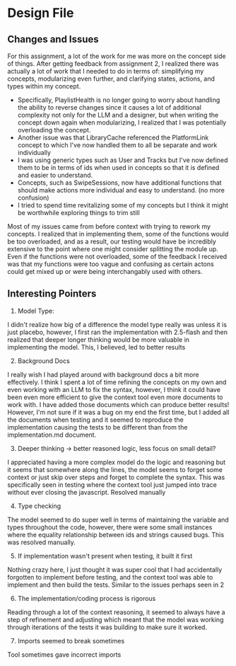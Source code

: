 # Design File

## Changes and Issues

For this assignment, a lot of the work for me was more on the concept side of things. After getting feedback from assignment 2, I realized there was actually a lot of work that I needed to do in terms of: simplifying my concepts, modularizing even further, and clarifying states, actions, and types within my concept.
- Specifically, PlaylistHealth is no longer going to worry about handling the ability to reverse changes since it causes a lot of additional complexity not only for the LLM and a designer, but when writing the concept down again when modularizing, I realized that I was potentially overloading the concept. 
- Another issue was that LibraryCache referenced the PlatformLink concept to which I've now handled them to all be separate and work individually
- I was using generic types such as User and Tracks but I've now defined them to be in terms of ids when used in concepts so that it is defined and easier to understand.
- Concepts, such as SwipeSessions, now have additional functions that should make actions more individual and easy to understand. (no more confusion)
- I tried to spend time revitalizing some of my concepts but I think it might be worthwhile exploring things to trim still

Most of my issues came from before context with trying to rework my concepts. I realized that in implementing them, some of the functions would be too overloaded, and as a result, our testing would have be incredibly extensive to the point where one might consider splitting the module up. Even if the functions were not overloaded, some of the feedback I received was that my functions were too vague and confusing as certain actons could get mixed up or were being interchangably used with others.

## Interesting Pointers

1. Model Type:

I didn't realize how big of a difference the model type really was unless it is just placebo, however, I first ran the implementation with 2.5-flash and then realized that deeper longer thinking would be more valuable in implementing the model. This, I believed, led to better results

2. Background Docs

I really wish I had played around with background docs a bit more effectively. I think I spent a lot of time refining the concepts on my own and even working with an LLM to fix the syntax, however, I think it could have been even more efficient to give the context tool even more documents to work with. I have added those documents which can produce better results! However, I'm not sure if it was a bug on my end the first time, but I added all the documents when testing and it seemed to reproduce the implementation causing the tests to be different than from the implementation.md document.

3. Deeper thinking -> better reasoned logic, less focus on small detail?

I appreciated having a more complex model do the logic and reasoning but it seems that somewhere along the lines, the model seems to forget some context or just skip over steps and forget to complete the syntax. This was specifically seen in testing where the context tool just jumped into trace without ever closing the javascript. Resolved manually

4. Type checking

The model seemed to do super well in terms of maintaining the variable and types throughout the code, however, there were some small instances where the equality relationship between ids and strings caused bugs. This was resolved manually.

5. If implementation wasn't present when testing, it built it first

Nothing crazy here, I just thought it was super cool that I had accidentally forgotten to implement before testing, and the context tool was able to implement and then build the tests. Similar to the issues perhaps seen in 2

6. The implementation/coding process is rigorous

Reading through a lot of the context reasoning, it seemed to always have a step of refinement and adjusting which meant that the model was working through iterations of the tests it was building to make sure it worked. 

7. Imports seemed to break sometimes

Tool sometimes gave incorrect imports